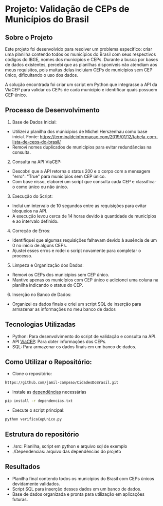 # Projeto: Validação de CEPs de Municípios do Brasil

## Sobre o Projeto
Este projeto foi desenvolvido para resolver um problema específico: criar uma planilha contendo todos os municípios do Brasil com seus respectivos códigos do IBGE, nomes dos municípios e CEPs. Durante a busca por bases de dados existentes, percebi que as planilhas disponíveis não atendiam aos meus requisitos, pois muitas delas incluíam CEPs de municípios sem CEP único, dificultando o uso dos dados.

A solução encontrada foi criar um script em Python que integrasse a API da ViaCEP para validar os CEPs de cada município e identificar quais possuem CEP único.

## Processo de Desenvolvimento
1. Base de Dados Inicial:
- Utilizei a planilha dos múnicipios de Michel Herszenhau como base inicial. Fonte: https://terminaldeinformacao.com/2019/01/12/tabela-com-lista-de-ceps-do-brasil/
- Removi nomes duplicados de municípios para evitar redundâncias na consulta.

2. Consulta na API ViaCEP:
- Descobri que a API retorna o status 200 e o corpo com a mensagem "erro": "True" para municípios sem CEP único.
- Com base nisso, elaborei um script que consulta cada CEP e classifica-o como único ou não único.

3. Execução do Script:
- Incluí um intervalo de 10 segundos entre as requisições para evitar bloqueios na API.
- A execução levou cerca de 14 horas devido à quantidade de municípios e ao intervalo definido.

4. Correção de Erros:
- Identifiquei que algumas requisições falhavam devido à ausência de um 0 no início de alguns CEPs.
- Ajustei esses erros e rodei o script novamente para completar o processo.

5. Limpeza e Organização dos Dados:
- Removi os CEPs dos municípios sem CEP único.
- Mantive apenas os municípios com CEP único e adicionei uma coluna na planilha indicando o status do CEP.

6. Inserção no Banco de Dados:
- Organizei os dados finais e criei um script SQL de inserção para armazenar as informações no meu banco de dados

## Tecnologias Utilizadas
- Python: Para desenvolvimento do script de validação e consulta na API.
- API [ViaCEP](https://viacep.com.br/): Para obter informações dos CEPs.
- SQL: Para armazenar os dados finais em um banco de dados.

## Como Utilizar o Repositório: 
- Clone o repositório:
```bash 
https://github.com/jamil-campeao/CidadesDoBrasil.git
```

- Instale as [dependências](https://github.com/jamil-campeao/CidadesDoBrasil/tree/main/Dependencias) necessárias 
```bash
pip install -r dependencias.txt
```

- Execute o script principal:
```bash
python verificaCepUnico.py
```

## Estrutura do repositório
- ./src: Planilha, script em python e arquivo sql de exemplo
- ./Dependencias: arquivo das dependências do projeto

## Resultados
- Planilha final contendo todos os municípios do Brasil com CEPs únicos devidamente validados.
- Script SQL para inserção desses dados em um banco de dados.
- Base de dados organizada e pronta para utilização em aplicações futuras.



